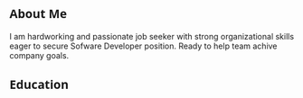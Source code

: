 <h2 style="
    font-family: system-ui,
    -apple-system,
    BlinkMacSystemFont,
    'Segoe UI',
    Roboto,
    Oxygen,
    Ubuntu,
    Cantarell,
    'Open Sans',
    'Helvetica Neue',
    sans-serif;
">
    About Me
</h2>

<p>
    I am hardworking and passionate job seeker with strong organizational skills eager to secure Sofware
    Developer position. Ready to help team achive company goals.
</p>

<h2 style="
    font-family: system-ui,
    -apple-system,
    BlinkMacSystemFont,
    'Segoe UI',
    Roboto,
    Oxygen,
    Ubuntu,
    Cantarell,
    'Open Sans',
    'Helvetica Neue',
    sans-serif;
">
    Education
</h2>
